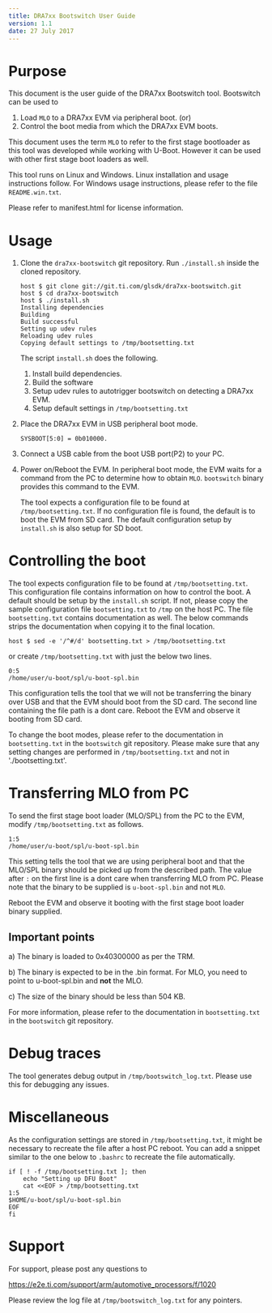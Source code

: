 ```yaml
---
title: DRA7xx Bootswitch User Guide
version: 1.1
date: 27 July 2017
---
```


Purpose
=======

This document is the user guide of the DRA7xx Bootswitch
tool. Bootswitch can be used to

1. Load `MLO` to a DRA7xx EVM via peripheral boot. (or)
2. Control the boot media from which the DRA7xx EVM boots.

This document uses the term `MLO` to refer to the first stage
bootloader as this tool was developed while working with
U-Boot. However it can be used with other first stage boot loaders as
well.

This tool runs on Linux and Windows. Linux installation and usage
instructions follow. For Windows usage instructions, please refer to
the file `README.win.txt`.

Please refer to manifest.html for license information.

Usage
=====

1. Clone the `dra7xx-bootswitch` git repository. Run `./install.sh` inside the cloned repository.

    ~~~{.bash}
    host $ git clone git://git.ti.com/glsdk/dra7xx-bootswitch.git
    host $ cd dra7xx-bootswitch
    host $ ./install.sh
    Installing dependencies
    Building
    Build successful
    Setting up udev rules
    Reloading udev rules
    Copying default settings to /tmp/bootsetting.txt
    ~~~

    The script `install.sh` does the following.

    1. Install build dependencies.
    2. Build the software
    3. Setup udev rules to autotrigger bootswitch on detecting a DRA7xx EVM.
    4. Setup default settings in `/tmp/bootsetting.txt`

2. Place the DRA7xx EVM in USB peripheral boot mode.

    ~~~
    SYSBOOT[5:0] = 0b010000.
    ~~~

3. Connect a USB cable from the boot USB port(P2) to your PC.

4. Power on/Reboot the EVM. In peripheral boot mode, the EVM waits for a
    command from the PC to determine how to obtain `MLO`. `bootswitch`
    binary provides this command to the EVM.

    The tool expects a configuration file to be found at
    `/tmp/bootsetting.txt`.  If no configuration file is found, the
    default is to boot the EVM from SD card. The default configuration
    setup by `install.sh` is also setup for SD boot.


Controlling the boot
====================

The tool expects configuration file to be found at
`/tmp/bootsetting.txt`.  This configuration file contains information
on how to control the boot. A default should be setup by the
`install.sh` script.  If not, please copy the sample configuration
file `bootsetting.txt` to `/tmp` on the host PC. The file
`bootsetting.txt` contains documentation as well. The below commands
strips the documentation when copying it to the final location.

~~~ {.bash}
host $ sed -e '/^#/d' bootsetting.txt > /tmp/bootsetting.txt
~~~

or create `/tmp/bootsetting.txt` with just the below two
lines.

~~~
0:5
/home/user/u-boot/spl/u-boot-spl.bin
~~~

This configuration tells the tool that we will not be transferring the
binary over USB and that the EVM should boot from the SD card. The
second line containing the file path is a dont care. Reboot the EVM
and observe it booting from SD card.

To change the boot modes, please refer to the documentation in
`bootsetting.txt` in the `bootswitch` git repository.  Please make
sure that any setting changes are performed in `/tmp/bootsetting.txt`
and not in './bootsetting.txt'.

Transferring MLO from PC
========================

To send the first stage boot loader (MLO/SPL) from the PC to the EVM,
modify `/tmp/bootsetting.txt` as follows.

~~~
1:5
/home/user/u-boot/spl/u-boot-spl.bin
~~~

This setting tells the tool that we are using peripheral boot and that
the MLO/SPL binary should be picked up from the described path. The
value after `:` on the first line is a dont care when transferring MLO
from PC. Please note that the binary to be supplied is
`u-boot-spl.bin` and not `MLO`.

Reboot the EVM and observe it booting with the first stage boot loader
binary supplied.

Important points
----------------

a) The binary is loaded to 0x40300000 as per the TRM.

b) The binary is expected to be in the .bin format. For MLO, you need
to point to u-boot-spl.bin and **not** the MLO.

c) The size of the binary should be less than 504 KB.


For more information, please refer to the documentation in
`bootsetting.txt` in the `bootswitch` git repository.

Debug traces
============

The tool generates debug output in `/tmp/bootswitch_log.txt`. Please
use this for debugging any issues.

Miscellaneous
=============

As the configuration settings are stored in `/tmp/bootsetting.txt`, it
might be necessary to recreate the file after a host PC reboot. You
can add a snippet similar to the one below to `.bashrc` to recreate
the file automatically.

~~~{.bash}
if [ ! -f /tmp/bootsetting.txt ]; then
    echo "Setting up DFU Boot"
    cat <<EOF > /tmp/bootsetting.txt
1:5
$HOME/u-boot/spl/u-boot-spl.bin
EOF
fi
~~~

Support
=======

For support, please post any questions to

<https://e2e.ti.com/support/arm/automotive_processors/f/1020>

Please review the log file at `/tmp/bootswitch_log.txt` for any
pointers.
